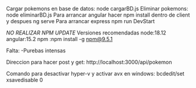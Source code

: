 Cargar pokemons en base de datos: node cargarBD.js 
Eliminar pokemons: node eliminarBD.js
Para arrancar angular hacer npm install dentro de client y despues ng serve
Para arrancar express npm run DevStart

_NO REALIZAR NPM UPDATE_
Versiones recomendadas node:18.12 angular:15.2 npm :npm install -g npm@9.5.1

Falta:
-Purebas intensas


Direccion para hacer post y get: http://localhost:3000/api/pokemon

Comando para desactivar hyper-v y activar avx en windows: bcdedit/set xsavedisable 0
